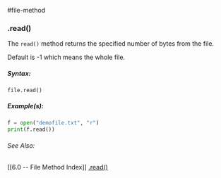 #file-method 	
### .read()
The `read()` method returns the specified number of bytes from the file.

Default is -1 which means the whole file.

##### Syntax:
`file.read()`

##### Example(s):
```python
f = open("demofile.txt", "r")
print(f.read())
```

###### See Also:
[[6.0 -- File Method Index]]
[.read()](https://www.w3schools.com/python/ref_file_read.asp)